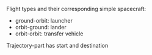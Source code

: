 Flight types and their corresponding simple spacecraft:
* ground-orbit: launcher
* orbit-ground: lander
* orbit-orbit: transfer vehicle

Trajectory-part has start and destination
